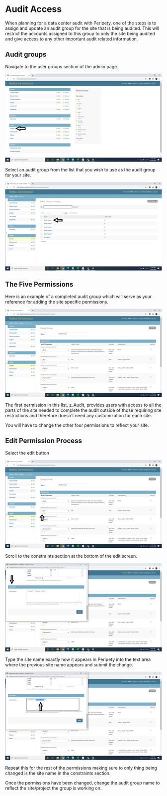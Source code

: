 # Audit Access

When planning for a data center audit with Peripety, one of the steps is to assign and update an audit group for the site that is being audited. This will restrict the accounts assigned to this group to only the site being audited and give access to any other important audit related information.

## Audit groups

Navigate to the user groups section of the admin page.

![Audit Groups](../img/accounts-permissions/p_groups_1.png)

Select an audit group from the list that you wish to use as the audit group for your site.

![Audit Groups](../img/accounts-permissions/p_groups_2.png)

## The Five Permissions

Here is an example of a completed audit group which will serve as your reference for adding the site specific permissions.

![Example Audit Group](../img/accounts-permissions/p_complete.png)

The first permission in this list, z_Audit, provides users with access to all the parts of the site needed to complete the audit outside of those requiring site restrictions and therefore doesn't need any customization for each site.

You will have to change the other four permissions to reflect your site.

## Edit Permission Process

Select the edit button

![Edit permission](../img/accounts-permissions/p_edit_1.png)

Scroll to the constraints section at the bottom of the edit screen.

![Edit permission](../img/accounts-permissions/p_edit_2.png)

Type the site name exactly how it appears in Peripety into the text area where the previous site name appears and submit the change.

![Edit permission](../img/accounts-permissions/p_edit_3.png)

Repeat this for the rest of the permissions making sure to only thing being changed is the site name in the constraints section.

Once the permissions have been changed, change the audit group name to reflect the site/project the group is working on.
